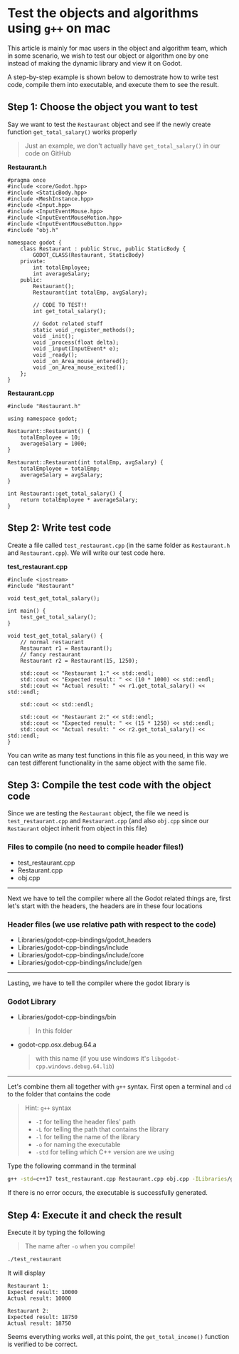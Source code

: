 # Test the objects and algorithms using `g++` on mac

This article is mainly for mac users in the object and algorithm team, which in some scenario, we wish to test our object or algorithm one by one instead of making the dynamic library and view it on Godot.

A step-by-step example is shown below to demostrate how to write test code, compile them into executable, and execute them to see the result.

## Step 1: Choose the object you want to test

Say we want to test the `Restaurant` object and see if the newly create function `get_total_salary()` works properly
> Just an example, we don't actually have `get_total_salary()` in our code on GitHub

**Restaurant.h**

```cpp=
#pragma once
#include <core/Godot.hpp>
#include <StaticBody.hpp>
#include <MeshInstance.hpp>
#include <Input.hpp>
#include <InputEventMouse.hpp>
#include <InputEventMouseMotion.hpp>
#include <InputEventMouseButton.hpp>
#include "obj.h"

namespace godot {
    class Restaurant : public Struc, public StaticBody {
        GODOT_CLASS(Restaurant, StaticBody)
    private:
        int totalEmployee;
        int averageSalary;
    public:
        Restaurant();
        Restaurant(int totalEmp, avgSalary);
        
        // CODE TO TEST!!
        int get_total_salary();

        // Godot related stuff
        static void _register_methods();
        void _init();
        void _process(float delta);
        void _input(InputEvent* e);
        void _ready();
        void _on_Area_mouse_entered();
        void _on_Area_mouse_exited();    
    };
}
```

**Restaurant.cpp**

```cpp=
#include "Restaurant.h"

using namespace godot;

Restaurant::Restaurant() {
    totalEmployee = 10;
    averageSalary = 1000;
}

Restaurant::Restaurant(int totalEmp, avgSalary) {
    totalEmployee = totalEmp;
    averageSalary = avgSalary; 
}

int Restaurant::get_total_salary() {
    return totalEmployee * averageSalary;
}
```

## Step 2: Write test code

Create a file called `test_restaurant.cpp` (in the same folder as `Restaurant.h` and `Restaurant.cpp`). We will write our test code here.

**test_restaurant.cpp**

```cpp=
#include <iostream>
#include "Restaurant"

void test_get_total_salary();

int main() {
    test_get_total_salary();
}

void test_get_total_salary() {
    // normal restaurant
    Restaurant r1 = Restaurant();
    // fancy restaurant
    Restaurant r2 = Restaurant(15, 1250);
    
    std::cout << "Restaurant 1:" << std::endl;
    std::cout << "Expected result: " << (10 * 1000) << std::endl;
    std::cout << "Actual result: " << r1.get_total_salary() << std::endl;
    
    std::cout << std::endl;
    
    std::cout << "Restaurant 2:" << std::endl;
    std::cout << "Expected result: " << (15 * 1250) << std::endl;
    std::cout << "Actual result: " << r2.get_total_salary() << std::endl;
}
```

You can write as many test functions in this file as you need, in this way we can test different functionality in the same object with the same file.

## Step 3: Compile the test code with the object code

Since we are testing the `Restaurant` object, the file we need is `test_restaurant.cpp` and `Restaurant.cpp` (and also `obj.cpp` since our `Restaurant` object inherit from object in this file)

### Files to compile (no need to compile header files!)

* test_restaurant.cpp
* Restaurant.cpp
* obj.cpp

---

Next we have to tell the compiler where all the Godot related things are, first let's start with the headers, the headers are in these four locations

### Header files (we use relative path with respect to the code)

* Libraries/godot-cpp-bindings/godot_headers 
* Libraries/godot-cpp-bindings/include 
* Libraries/godot-cpp-bindings/include/core 
* Libraries/godot-cpp-bindings/include/gen

---

Lasting, we have to tell the compiler where the godot library is

### Godot Library

* Libraries/godot-cpp-bindings/bin
    > In this folder
* godot-cpp.osx.debug.64.a
    > with this name (if you use windows it's `libgodot-cpp.windows.debug.64.lib`)

---

Let's combine them all together with `g++` syntax. First open a terminal and `cd` to the folder that contains the code

> Hint: `g++` syntax
> * `-I` for telling the header files' path
> * `-L` for telling the path that contains the library
> * `-l` for telling the name of the library
> * `-o` for naming the executable
> * `-std` for telling which C++ version are we using

Type the following command in the terminal

```bash
g++ -std=c++17 test_restaurant.cpp Restaurant.cpp obj.cpp -ILibraries/godot-cpp-bindings/godot_headers -ILibraries/godot-cpp-bindings/include -ILibraries/godot-cpp-bindings/include/core -ILibraries/godot-cpp-bindings/include/gen -LLibraries/godot-cpp-bindings/bin -lgodot-cpp.osx.debug.64 -o test_restaurant
```

If there is no error occurs, the executable is successfully generated.

## Step 4: Execute it and check the result

Execute it by typing the following
> The name after `-o` when you compile!

```bash
./test_restaurant
```

It will display

```
Restaurant 1:
Expected result: 10000
Actual result: 10000

Restaurant 2:
Expected result: 18750
Actual result: 18750
```

Seems everything works well, at this point, the `get_total_income()` function is verified to be correct.
